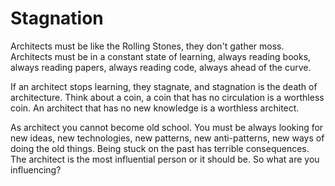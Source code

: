 # Stagnation

Architects must be like the Rolling Stones, they don't gather moss. Architects must be in a constant state of learning, always reading books, always reading papers, always reading code, always ahead of the curve.

If an architect stops learning, they stagnate, and stagnation is the death of architecture. Think about a coin, a coin that has no circulation is a worthless coin. An architect that has no new knowledge is a worthless architect.

As architect you cannot become old school. You must be always looking for new ideas, new technologies, new patterns, new anti-patterns, new ways of doing the old things. Being stuck on the past has terrible consequences. The architect is the most influential person or it should be. So what are you influencing?